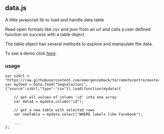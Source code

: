 ## data.js

A little javascript lib to load and handle data table

Read open formats like csv and json from an url and calls a user defined function on success with a table object.

The table object has several methods to explore and manipulate the data.

To see a demo click [here](https://gjrichter.github.io/data.js/demo/html/) .

### usage

```
var szUrl = "https://raw.githubusercontent.com/emergenzeHack/terremotocentro/master/data/issues.csv";
var myfeed = Data.feed("Segnalazioni",{"source":szUrl,"type":"csv"}).load(function(mydata){

    // get all values of column 'id' into one array
    var dataA = mydata.column("id"); 
    
    // get a new table with selected rows
    var newTable = mydata.select("WHERE labels like Facebook"); 
    
    ...   
};
```

